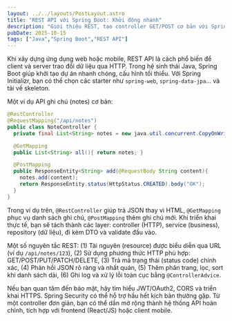 ```yaml
---
layout: ../../layouts/PostLayout.astro
title: "REST API với Spring Boot: Khởi động nhanh"
description: "Giới thiệu REST, tạo controller GET/POST cơ bản với Spring Boot."
pubDate: 2025-10-15
tags: ["Java","Spring Boot","REST API"]
---
```


Khi xây dựng ứng dụng web hoặc mobile, REST API là cách phổ biến để client và server trao đổi dữ liệu qua HTTP. Trong hệ sinh thái Java, Spring Boot giúp khởi tạo dự án nhanh chóng, cấu hình tối thiểu. Với Spring Initializr, bạn có thể chọn các starter như `spring-web`, `spring-data-jpa`… và tải về skeleton.

Một ví dụ API ghi chú (notes) cơ bản:

```java
@RestController
@RequestMapping("/api/notes")
public class NoteController {
  private final List<String> notes = new java.util.concurrent.CopyOnWriteArrayList<>();

  @GetMapping
  public List<String> all(){ return notes; }

  @PostMapping
  public ResponseEntity<String> add(@RequestBody String content){
    notes.add(content);
    return ResponseEntity.status(HttpStatus.CREATED).body("OK");
  }
}
```

Trong ví dụ trên, `@RestController` giúp trả JSON thay vì HTML, `@GetMapping` phục vụ danh sách ghi chú, `@PostMapping` thêm ghi chú mới. Khi triển khai thực tế, bạn sẽ tách thành các layer: controller (HTTP), service (business), repository (dữ liệu), đi kèm DTO và validate đầu vào.

Một số nguyên tắc REST: (1) Tài nguyên (resource) được biểu diễn qua URL (ví dụ `/api/notes/123`), (2) Sử dụng phương thức HTTP phù hợp: GET/POST/PUT/PATCH/DELETE, (3) Trả mã trạng thái (status code) chính xác, (4) Phản hồi JSON rõ ràng và nhất quán, (5) Thêm phân trang, lọc, sort khi danh sách dài, (6) Ghi log và xử lý lỗi toàn cục bằng `@ControllerAdvice`.

Nếu bạn quan tâm đến bảo mật, hãy tìm hiểu JWT/OAuth2, CORS và triển khai HTTPS. Spring Security có thể hỗ trợ hầu hết kịch bản thường gặp. Từ một controller đơn giản, bạn có thể dần mở rộng thành hệ thống API hoàn chỉnh, tích hợp với frontend (React/JS) hoặc client mobile.